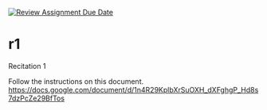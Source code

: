 [![Review Assignment Due Date](https://classroom.github.com/assets/deadline-readme-button-24ddc0f5d75046c5622901739e7c5dd533143b0c8e959d652212380cedb1ea36.svg)](https://classroom.github.com/a/oBgmslJD)
# r1
Recitation 1

Follow the instructions on this document. https://docs.google.com/document/d/1n4R29KplbXrSuOXH_dXFghgP_Hd8s7dzPcZe29BfTos
